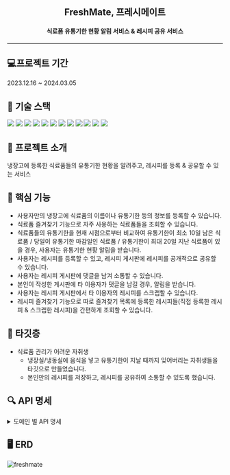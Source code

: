 <h2 align="center">FreshMate, 프레시메이트</h2>
<h4 align="center">식료품 유통기한 현황 알림 서비스 & 레시피 공유 서비스</h4>

--------------------------------------------------------------

## 💻프로젝트 기간
2023.12.16 ~ 2024.03.05

## 🧱 기술 스택
<img src="https://img.shields.io/badge/Java%2017-007396?style=for-the-badge&logo=openJDK&logoColor=white"/> <img src="https://img.shields.io/badge/Spring%206-6DB33F?style=for-the-badge&logo=Spring&logoColor=white" />  <img src="https://img.shields.io/badge/Springboot%203.2.0-6DB33F?style=for-the-badge&logo=Springboot&logoColor=white"/> <img src="https://img.shields.io/badge/Spring%20Security-6DB33F?style=for-the-badge&logo=spring-security&logoColor=white" />  <img src="https://img.shields.io/badge/Hibernate-59666C?style=for-the-badge&logo=Hibernate&logoColor=white" />  <img src="https://img.shields.io/badge/Gradle-02303A?style=for-the-badge&logo=Gradle&logoColor=white"/> <img src="https://img.shields.io/badge/QueryDSL-0769AD?style=for-the-badge&logoColor=white"/>  <img src="https://img.shields.io/badge/Asciidoctor-E40046?style=for-the-badge&logo=asciidoctor&logoColor=white">  <img src="https://img.shields.io/badge/Server%20Sent%20Event-09B3AF?style=for-the-badge&logoColor=white"/>  <img src="https://img.shields.io/badge/JWT-ED8106?style=for-the-badge&logoColor=white"/> <img src="https://img.shields.io/badge/JUnit5-25A162?style=for-the-badge&logo=JUnit5&logoColor=white"/> 
<img src="https://img.shields.io/badge/MySQL%208-4479A1?style=for-the-badge&logo=MySQL&logoColor=white"/>  

## 💌 프로젝트 소개
냉장고에 등록한 식료품들의 유통기한 현황을 알려주고, 레시피를 등록 & 공유할 수 있는 서비스

## 🔮 핵심 기능
<!--- 식료품 즐겨찾기 기능으로 자주 사용하는 식료품을 조회할 수 있고, 즐겨 찾는 식료품을 통해 식료품을 냉장고에 간단하게 등록할 수 있습니다.-->
- 사용자만의 냉장고에 식료품의 이름이나 유통기한 등의 정보를 등록할 수 있습니다.
- 식료품 즐겨찾기 기능으로 자주 사용하는 식료품들을 조회할 수 있습니다.
- 식료품들의 유통기한을 현재 시점으로부터 비교하여 유통기한이 최소 10일 남은 식료품 / 당일이 유통기한 마감일인 식료품 / 유통기한이 최대 20일 지난 식료품이 있을 경우, 사용자는 유통기한 현황 알림을 받습니다.
- 사용자는 레시피를 등록할 수 있고, 레시피 게시판에 레시피를 공개적으로 공유할 수 있습니다.
- 사용자는 레시피 게시판에 댓글을 남겨 소통할 수 있습니다.
- 본인이 작성한 게시판에 타 이용자가 댓글을 남길 경우, 알림을 받습니다.
- 사용자는 레시피 게시판에서 타 이용자의 레시피를 스크랩할 수 있습니다.
- 레시피 즐겨찾기 기능으로 따로 즐겨찾기 목록에 등록한 레시피들(직접 등록한 레시피 & 스크랩한 레시피)을 간편하게 조회할 수 있습니다.

## 📌 타깃층
- 식료품 관리가 어려운 자취생
  - 냉장실/냉동실에 음식을 넣고 유통기한이 지날 때까지 잊어버리는 자취생들을 타깃으로 만들었습니다.
  - 본인만의 레시피를 저장하고, 레시피를 공유하여 소통할 수 있도록 했습니다.

<!--## 📄 프로젝트 문서-->

## 🔍 API 명세
<details>
<summary>도메인 별 API 명세</summary>
  
  - Auth (인증/인가) : [링크](https://rawcdn.githack.com/hyee0715/freshmate/6c2f3577f0856643602d08789a480548bd596984/src/main/resources/static/docs/Auth.html)

  - Member (회원) : [링크](https://rawcdn.githack.com/hyee0715/freshmate/6c2f3577f0856643602d08789a480548bd596984/src/main/resources/static/docs/Member.html)
  
  - Refrigerator (냉장고) : [링크](https://rawcdn.githack.com/hyee0715/freshmate/6c2f3577f0856643602d08789a480548bd596984/src/main/resources/static/docs/Refrigerator.html)

  - Storage (냉장고 저장소) : [링크](https://rawcdn.githack.com/hyee0715/freshmate/6c2f3577f0856643602d08789a480548bd596984/src/main/resources/static/docs/Storage.html)
  
  - Grocery (식료품) : [링크](https://rawcdn.githack.com/hyee0715/freshmate/6c2f3577f0856643602d08789a480548bd596984/src/main/resources/static/docs/Grocery.html)
  
  - GroceryBucket (즐겨찾는 식료품) : [링크](https://rawcdn.githack.com/hyee0715/freshmate/6c2f3577f0856643602d08789a480548bd596984/src/main/resources/static/docs/GroceryBucket.html)
  
  - Recipe (레시피) : [링크](https://rawcdn.githack.com/hyee0715/freshmate/6c2f3577f0856643602d08789a480548bd596984/src/main/resources/static/docs/Recipe.html)
  
  - RecipeBucket (즐겨찾는 레시피) : [링크](https://rawcdn.githack.com/hyee0715/freshmate/6c2f3577f0856643602d08789a480548bd596984/src/main/resources/static/docs/RecipeBucket.html)
  
  - Post (게시글) : [링크](https://rawcdn.githack.com/hyee0715/freshmate/6c2f3577f0856643602d08789a480548bd596984/src/main/resources/static/docs/Post.html)
  
  - Comment (댓글) : [링크](https://rawcdn.githack.com/hyee0715/freshmate/6c2f3577f0856643602d08789a480548bd596984/src/main/resources/static/docs/Comment.html)
    
</details>
<!--## ✨ Project Architecture-->

<!--## 📈 플로우 차트-->

## 🖥 ERD
![freshmate](https://github.com/hyee0715/freshmate/assets/59169881/7b048e50-c922-4737-b27c-b9770dc21ed8)

<!--## 🗂️ 패키지 구조-->

